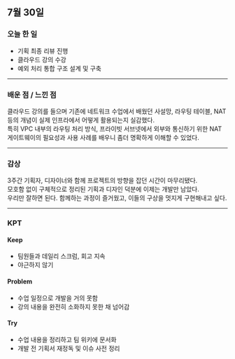 ## 7월 30일

### 오늘 한 일
- 기획 최종 리뷰 진행
- 클라우드 강의 수강
- 예외 처리 통합 구조 설계 및 구축

---

### 배운 점 / 느낀 점
클라우드 강의를 들으며 기존에 네트워크 수업에서 배웠던 사설망, 라우팅 테이블, NAT 등의 개념이 실제 인프라에서 어떻게 활용되는지 실감했다.  
특히 VPC 내부의 라우팅 처리 방식, 프라이빗 서브넷에서 외부와 통신하기 위한 NAT 게이트웨이의 필요성과 사용 사례를 배우니 좀더 명확하게 이해할 수 있었다.

---

### 감상
3주간 기획자, 디자이너와 함께 프로젝트의 방향을 잡던 시간이 마무리됐다.  
모호함 없이 구체적으로 정리된 기획과 디자인 덕분에 이제는 개발만 남았다.  
우리만 잘하면 된다. 함께하는 과정이 즐거웠고, 이들의 구상을 멋지게 구현해내고 싶다.

---

### KPT

#### Keep
- 팀원들과 데일리 스크럼, 회고 지속
- 야근하지 않기

#### Problem
- 수업 일정으로 개발을 거의 못함
- 강의 내용을 완전히 소화하지 못한 채 넘어감

####  Try
- 수업 내용을 정리하고 팀 위키에 문서화
- 개발 전 기획서 재정독 및 이슈 사전 정리
